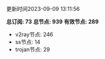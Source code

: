 更新时间2023-09-09 13:11:56

**总订阅: 73**
**总节点: 939**
**有效节点: 289**
- v2ray节点: 246
- ss节点: 14
- trojan节点: 29
